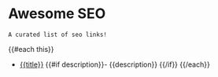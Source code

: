 # Awesome SEO
    A curated list of seo links!

{{#each this}}    
* [{{title}}]({{href}}) {{#if description}}- {{description}} {{/if}}
{{/each}}
